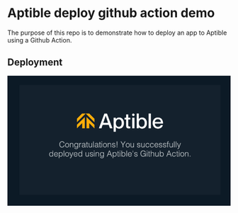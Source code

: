 # Aptible deploy github action demo

The purpose of this repo is to demonstrate how to deploy an app to Aptible
using a Github Action.

## Deployment

![](https://github.com/aptible/aptible-deploy-action-demo/blob/master/success.png)

